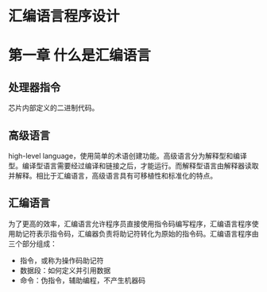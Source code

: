 # 汇编语言程序设计

# 第一章 什么是汇编语言

## 处理器指令

芯片内部定义的二进制代码。

## 高级语言

high-level language，使用简单的术语创建功能。高级语言分为解释型和编译型。编译型语言需要经过编译和链接之后，才能运行。而解释型语言由解释器读取并解释。相比于汇编语言，高级语言具有可移植性和标准化的特点。

## 汇编语言

为了更高的效率，汇编语言允许程序员直接使用指令码编写程序，汇编语言程序使用助记符表示指令码，汇编器负责将助记符转化为原始的指令码。汇编语言程序由三个部分组成：
* 指令，或称为操作码助记符
* 数据段：如何定义并引用数据
* 命令：伪指令，辅助编程，不产生机器码

